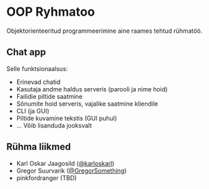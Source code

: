 # OOP Ryhmatoo
Objektorienteeritud programmeerimine aine raames tehtud rühmatöö.

## Chat app
Selle funktsionaalsus:
- Erinevad chatid
- Kasutaja andme haldus serveris (parooli ja nime hoid)
- Failidie piltide saatmine
- Sõnumite hoid serveris, vajalike saatmine kliendile
- CLI (ja GUI)
- Piltide kuvamine tekstis (GUI puhul)
- ... Võib lisanduda jooksvalt

## Rühma liikmed
- Karl Oskar Jaagosild ([@karloskarl](https://github.com/karloskarl))
- Gregor Suurvarik ([@GregorSomething](https://github.com/GregorSomething))
- pinkfordranger (TBD)
